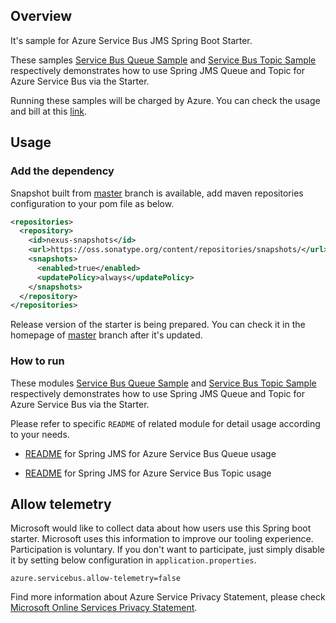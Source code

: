 ## Overview

It's sample for Azure Service Bus JMS Spring Boot Starter.

These samples [Service Bus Queue Sample](./azure-servicebus-jms-queue-spring-boot-sample/) and [Service Bus Topic Sample](./azure-servicebus-jms-topic-spring-boot-sample/) respectively demonstrates how to use Spring JMS Queue and Topic for Azure Service Bus via the Starter.

Running these samples will be charged by Azure. You can check the usage and bill at this [link](https://azure.microsoft.com/en-us/account/).

## Usage

### Add the dependency

Snapshot built from [master](https://github.com/microsoft/azure-spring-boot) branch is available, add maven repositories configuration to your pom file as below.

```xml
<repositories>
  <repository>
    <id>nexus-snapshots</id>
    <url>https://oss.sonatype.org/content/repositories/snapshots/</url>
    <snapshots>
      <enabled>true</enabled>
      <updatePolicy>always</updatePolicy>
    </snapshots>
  </repository>
</repositories>
```

Release version of the starter is being prepared. You can check it in the homepage of [master](https://github.com/microsoft/azure-spring-boot) branch after it's updated.

### How to run

These modules [Service Bus Queue Sample](./azure-servicebus-jms-queue-spring-boot-sample/) and [Service Bus Topic Sample](./azure-servicebus-jms-topic-spring-boot-sample/) respectively demonstrates how to use Spring JMS Queue and Topic for Azure Service Bus via the Starter.

Please refer to specific `README` of related module for detail usage according to your needs.

* [README](./spring-jms-servicebus-sample/azure-servicebus-queue-spring-jms-sample/README.md) for Spring JMS for Azure Service Bus Queue usage

* [README](./spring-jms-servicebus-sample/azure-servicebus-topic-spring-jms-sample/README.md) for Spring JMS for Azure Service Bus Topic usage


## Allow telemetry
Microsoft would like to collect data about how users use this Spring boot starter. Microsoft uses this information to improve our tooling experience. Participation is voluntary. If you don't want to participate, just simply disable it by setting below configuration in `application.properties`.
```
azure.servicebus.allow-telemetry=false
```
Find more information about Azure Service Privacy Statement, please check [Microsoft Online Services Privacy Statement](https://www.microsoft.com/en-us/privacystatement/OnlineServices/Default.aspx). 
